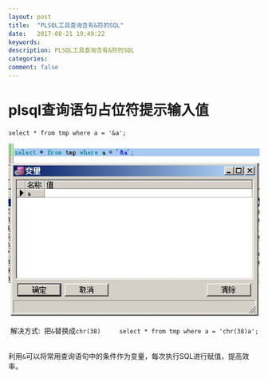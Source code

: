 ```yaml
---
layout: post
title:  "PLSQL工具查询含有&符的SQL"
date:   2017-08-21 19:49:22
keywords: 
description: PLSQL工具查询含有&符的SQL
categories: 
comment: false
---
```

# plsql查询语句占位符提示输入值
```
select * from tmp where a = '&a';
```
![](resources/15033163076611.jpg)

 解决方式:
 把`&`替换成`chr(38) `
 
 ```
 select * from tmp where a = 'chr(38)a';
 ```

利用`&`可以将常用查询语句中的条件作为变量，每次执行SQL进行赋值，提高效率。

